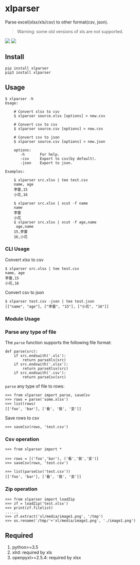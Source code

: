 # xlparser
Parse excel(xlsx/xls/csv) to other format(csv, json).

> Warning: some old versions of xls are not supported.

[![](https://img.shields.io/pypi/pyversions/xlparser.svg?longCache=True)](https://pypi.org/pypi/xlparser/)
[![](https://img.shields.io/pypi/v/xlparser.svg?maxAge=36000)](https://pypi.org/pypi/xlparser/)

## Install

    pip install xlparser
    pip3 install xlparser

## Usage

    $ xlparser -h
    Usage:

        # Convert xlsx to csv
        $ xlparser source.xlsx [options] > new.csv

        # Convert csv to csv
        $ xlparser source.csv [options] > new.csv

        # Convert csv to json
        $ xlparser source.csv [options] > new.json

        options:
           -h       For help.
           -csv     Export to csv(by default).
           -json    Export to json.

    Examples:

        $ xlparser src.xlsx | tee test.csv
        name, age
        李雷,15
        小花,16

        $ xlparser src.xlsx | xcut -f name
        name
        李雷
        小花
        $ xlparser src.xlsx | xcut -f age,name
         age,name
        15,李雷
        16,小花

### CLI Usage
Convert xlsx to csv

    $ xlparser src.xlsx | tee test.csv
    name, age
    李雷,15
    小花,16

Convert csv to json

    $ xlparser test.csv -json | tee test.json
    [["name", "age"], ["李雷", "15"], ["小花", "16"]]

### Module Usage

### Parse any type of file
The `parse` function supports the following file format:

    def parse(src):
        if src.endswith('.xls'):
            return parseXls(src)
        if src.endswith('.xlsx'):
            return parseXlsx(src)
        if src.endswith('.csv'):
            return parseCsv(src)

`parse` any type of file to rows:

    >>> from xlparser import parse, saveCsv
    >>> rows = parse('some.xlsx')
    >>> list(rows)
    [['foo', 'bar'], ['看', '我', '变']]

Save rows to csv

    >>> saveCsv(rows, 'test.csv')

### Csv operation

    >>> from xlparser import *

    >>> rows = [('foo','bar'), ('看','我','变')]
    >>> saveCsv(rows, 'test.csv')

    >>> list(parseCsv('test.csv'))
    [['foo', 'bar'], ['看', '我', '变']]

### Zip operation

    >>> from xlparser import loadZip
    >>> zf = loadZip('test.xlsx')
    >>> print(zf.filelist)
    ......
    >>> zf.extract('xl/media/image1.png', '/tmp')
    >>> os.rename('/tmp/'+'xl/media/image1.png', './image1.png')


## Required
1. python>=3.5
2. xlrd: required by xls
2. openpyxl>=2.5.4: required by xlsx
